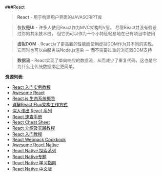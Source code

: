 ###React

>**React** - 用于构建用户界面的JAVASCRIPT库

>**仅仅是UI** - 许多人使用React作为MVC架构的V层。 尽管React并没有假设过你的其余技术栈， 但它仍可以作为一个小特征轻易地在已有项目中使用

>**虚拟DOM** - React为了更高超的性能而使用虚拟DOM作为其不同的实现。 它同时也可以由服务端Node.js渲染 － 而不需要过重的浏览器DOM支持

>**数据流** - React实现了单向响应的数据流，从而减少了重复代码，这也是它为什么比传统数据绑定更简单。

**资源列表:**

* [React 入门实例教程](http://www.ruanyifeng.com/blog/2015/03/react.html)
* [Awesome React](https://github.com/enaqx/awesome-react)
* [React.js 生态系统概览](http://www.inkpaper.io/blog/post/2015/10/18/navigating-the-react-ecosystem.html)
* [详解React Flux架构工作方式](http://www.csdn.net/article/2015-08-31/2825587-react-flux)
* [深入浅出 React 系列](http://www.infoq.com/cn/articles/react-art-of-simplity)
* [React 速查手册](http://ricostacruz.com/cheatsheets/react.html)
* [React Cheat Sheet](http://reactcheatsheet.com/)
* [React 介绍及实践教程](http://www.ibm.com/developerworks/cn/web/1509_dongyue_react/index.html)
* [React 入门教程](https://hulufei.gitbooks.io/react-tutorial/content/webpack.html)
* [React Webpack Cookbook](https://fakefish.github.io/react-webpack-cookbook/)
* [Awesome React Native](https://github.com/jondot/awesome-react-native)
* [React Native 探索系列](http://www.infoq.com/cn/articles/react-native-overview)
* [React Native专题](http://www.jianshu.com/p/96febc4fec45)
* [React Native 学习指南](https://github.com/ele828/react-native-guide)
* [React Native 中文版](http://wiki.jikexueyuan.com/project/react-native/)
